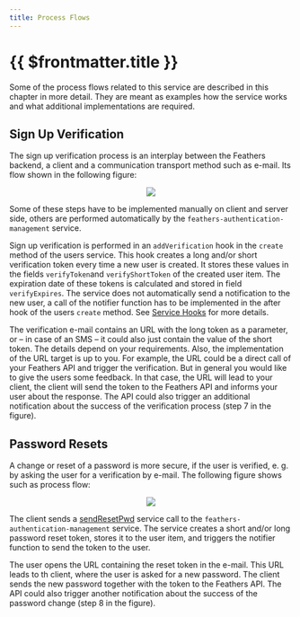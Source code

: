 ```yaml
---
title: Process Flows
---
```


# {{ $frontmatter.title }}

Some of the process flows related to this service are described in this chapter in more detail. They are meant as examples how the service works and what additional implementations are required.

## Sign Up Verification

The sign up verification process is an interplay between the Feathers backend, a client and a communication transport method such as e-mail. Its flow shown in the following figure:

<p align="center">
  <img src="/images/resendVerifySignup.png" class="medium-zoom-image">
</p>

Some of these steps have to be implemented manually on client and server side, others are performed automatically by the `feathers-authentication-management` service.

Sign up verification is performed in an `addVerification` hook in the `create` method of the users service. This hook creates a long and/or short verification token every time a new user is created. It stores these values in the fields `verifyToken`and `verifyShortToken` of the created user item. The expiration date of these tokens is calculated and stored in field `verifyExpires`. The service does not automatically send a notification to the new user, a call of the notifier function has to be implemented in the after hook of the users `create` method. See [Service Hooks](./service-hooks) for more details.

The verification e-mail contains an URL with the long token as a parameter, or – in case of an SMS – it could also just contain the value of the short token. The details depend on your requirements. Also, the implementation of the URL target is up to you. For example, the URL could be a direct call of your Feathers API and trigger the verification. But in general you would like to give the users some feedback. In that case, the URL will lead to your client, the client will send the token to the Feathers API and informs your user about the response. The API could also trigger an additional notification about the success of the verification process (step 7 in the figure).

## Password Resets

A change or reset of a password is more secure, if the user is verified, e. g. by asking the user for a verification by e-mail. The following figure shows such as process flow:

<p align="center">
  <img src="/images/sendResetPwd.png" class="medium-zoom-image">
</p>

The client sends a [sendResetPwd](./service-calls#sendresetpwd) service call to the `feathers-authentication-management` service. The service creates a short and/or long password reset token, stores it to the user item, and triggers the notifier function to send the token to the user.

The user opens the URL containing the reset token in the e-mail. This URL leads to th client, where the user is asked for a new password. The client sends the new password together with the token to the Feathers API. The API could also trigger another notification about the success of the password change (step 8 in the figure).
